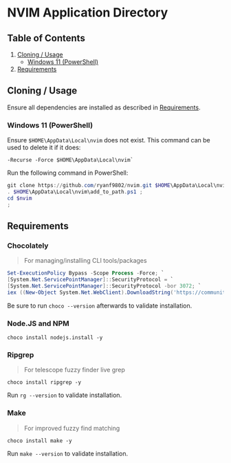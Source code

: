 # NVIM Application Directory

## Table of Contents

1. [Cloning / Usage](#cloning--usage)
   - [Windows 11 (PowerShell)](#windows-11-powershell)
2. [Requirements](#requirements)

## Cloning / Usage

Ensure all dependencies are installed as described in
[Requirements](#requirements).

### Windows 11 (PowerShell)

Ensure `$HOME\AppData\Local\nvim` does not exist.
This command can be used to delete it if it does:

```rm
-Recurse -Force $HOME\AppData\Local\nvim`
```

Run the following command in PowerShell:

```powershell
git clone https://github.com/ryanf9802/nvim.git $HOME\AppData\Local\nvim ;
. $HOME\AppData\Local\nvim\add_to_path.ps1 ;
cd $nvim
;
```

## Requirements

### Chocolately

> For managing/installing CLI tools/packages

```powershell
Set-ExecutionPolicy Bypass -Scope Process -Force; `
[System.Net.ServicePointManager]::SecurityProtocol = `
[System.Net.ServicePointManager]::SecurityProtocol -bor 3072; `
iex ((New-Object System.Net.WebClient).DownloadString('https://community.chocolatey.org/install.ps1'))
```

Be sure to run `choco --version` afterwards to validate installation.

### Node.JS and NPM

```
choco install nodejs.install -y
```

### Ripgrep

> For telescope fuzzy finder live grep

```
choco install ripgrep -y
```

Run `rg --version` to validate installation.

### Make

> For improved fuzzy find matching

```
choco install make -y
```

Run `make --version` to validate installation.
